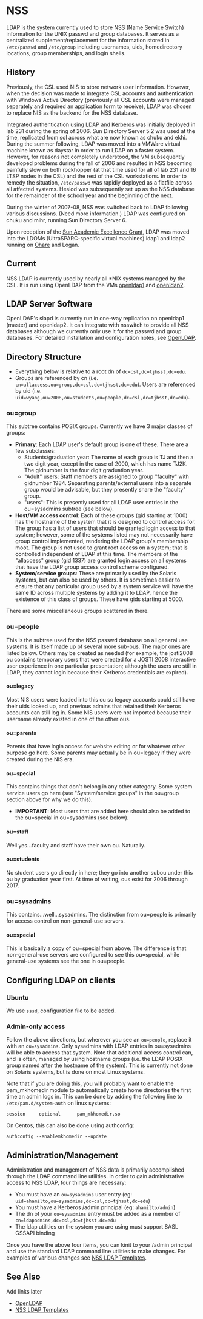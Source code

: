 # NSS

LDAP is the system currently used to store NSS \(Name Service Switch\) information for the UNIX passwd and group databases. It serves as a centralized supplement/replacement for the information stored in `/etc/passwd` and `/etc/group` including usernames, uids, homedirectory locations, group memberships, and login shells.

## History

Previously, the CSL used NIS to store network user information. However, when the decision was made to integrate CSL accounts and authentication with Windows Active Directory \(previously all CSL accounts were managed separately and required an application form to receive\), LDAP was chosen to replace NIS as the backend for the NSS database.

Integrated authentication using LDAP and [Kerberos](../kerberos.md) was initially deployed in lab 231 during the spring of 2006. Sun Directory Server 5.2 was used at the time, replicated from sol across what are now known as chuku and ekhi. During the summer following, LDAP was moved into a VMWare virtual machine known as daystar in order to run LDAP on a faster system. However, for reasons not completely understood, the VM subsequently developed problems during the fall of 2006 and resulted in NSS becoming painfully slow on both rockhopper \(at that time used for all of lab 231 and 16 LTSP nodes in the CSL\) and the rest of the CSL workstations. In order to remedy the situation, `/etc/passwd` was rapidly deployed as a flatfile across all affected systems. Hesiod was subsequently set up as the NSS database for the remainder of the school year and the beginning of the next.

During the winter of 2007-08, NSS was switched back to LDAP following various discussions. \(Need more information.\) LDAP was configured on chuku and mihr, running Sun Directory Server 6.

Upon reception of the [Sun Academic Excellence Grant](../../../machines/history/2008-sun-aeg.md), LDAP was moved into the LDOMs \(UltraSPARC-specific virtual machines\) ldap1 and ldap2 running on [Ohare](../../../machines/sun-servers/ohare.md) and Logan.

## Current

NSS LDAP is currently used by nearly all \*NIX systems managed by the CSL. It is run using OpenLDAP from the VMs [openldap1](../../../machines/vm-servers/galapagos.md) and [openldap2](../../../machines/sun-servers/vega.md).

## LDAP Server Software

OpenLDAP's slapd is currently run in one-way replication on openldap1 \(master\) and openldap2. It can integrate with nsswitch to provide all NSS databases although we currently only use it for the passwd and group databases. For detailed installation and configuration notes, see [OpenLDAP](../ldap.md).

## Directory Structure

* Everything below is relative to a root dn of `dc=csl,dc=tjhsst,dc=edu`.
* Groups are referenced by cn \(i.e. `cn=allaccess,ou=group,dc=csl,dc=tjhsst,dc=edu`\). Users are referenced by uid \(i.e. `uid=wyang,ou=2008,ou=students,ou=people,dc=csl,dc=tjhsst,dc=edu`\).

### ou=group

This subtree contains POSIX groups. Currently we have 3 major classes of groups:

* **Primary**: Each LDAP user's default group is one of these. There are a few subclasses:
  * Students/graduation year: The name of each group is TJ and then a two digit year, except in the case of 2000, which has name TJ2K. The gidnumber is the four digit graduation year.
  * "Adult" users: Staff members are assigned to group "faculty" with gidnumber 1984. Separating parents/external users into a separate group would be advisable, but they presently share the "faculty" group.
  * "users": This is presently used for all LDAP user entries in the ou=sysadmins subtree \(see below\).
* **Host/VM access control**: Each of these groups \(gid starting at 1000\) has the hostname of the system that it is designed to control access for. The group has a list of users that should be granted login access to that system; however, some of the systems listed may not necessarily have group control implemented, rendering the LDAP group's membership moot. The group is not used to grant root access on a system; that is controlled independent of LDAP at this time. The members of the "allaccess" group \(gid 1337\) are granted login access on all systems that have the LDAP group access control scheme configured.
* **System/service groups**: These are primarily used by the Solaris systems, but can also be used by others. It is sometimes easier to ensure that any particular group used by a system service will have the same ID across multiple systems by adding it to LDAP, hence the existence of this class of groups. These have gids starting at 5000.

There are some miscellaneous groups scattered in there.

### ou=people

This is the subtree used for the NSS passwd database on all general use systems. It is itself made up of several more sub-ous. The major ones are listed below. Others may be created as needed \(for example, the josti2008 ou contains temporary users that were created for a JOSTI 2008 interactive user experience in one particular presentation; although the users are still in LDAP, they cannot login because their Kerberos credentials are expired\).

#### ou=legacy

Most NIS users were loaded into this ou so legacy accounts could still have their uids looked up, and previous admins that retained their Kerberos accounts can still log in. Some NIS users were not imported because their username already existed in one of the other ous.

#### ou=parents

Parents that have login access for website editing or for whatever other purpose go here. Some parents may actually be in ou=legacy if they were created during the NIS era.

#### ou=special

This contains things that don't belong in any other category. Some system service users go here \(see "System/service groups" in the ou=group section above for why we do this\).

* **IMPORTANT**: Most users that are added here should also be added to the ou=special in ou=sysadmins \(see below\).

#### ou=staff

Well yes...faculty and staff have their own ou. Naturally.

#### ou=students

No student users go directly in here; they go into another subou under this ou by graduation year first. At time of writing, ous exist for 2006 through 2017.

### ou=sysadmins

This contains...well...sysadmins. The distinction from ou=people is primarily for access control on non-general-use servers.

#### ou=special

This is basically a copy of ou=special from above. The difference is that non-general-use servers are configured to see this ou=special, while general-use systems see the one in ou=people.

## Configuring LDAP on clients

### Ubuntu

We use `sssd`, configuration file to be added.

### Admin-only access

Follow the above directions, but wherever you see an `ou=people`, replace it with an `ou=sysadmins`. Only sysadmins with LDAP entries in ou=sysadmins will be able to access that system. Note that additional access control can, and is often, managed by using hostname groups \(i.e. the LDAP POSIX group named after the hostname of the system\). This is currently not done on Solaris systems, but is done on most Linux systems.

Note that if you are doing this, you will probably want to enable the pam\_mkhomedir module to automatically create home directories the first time an admin logs in. This can be done by adding the following line to `/etc/pam.d/system-auth` on linux systems:

```text
session     optional      pam_mkhomedir.so
```

On Centos, this can also be done using authconfig:

```text
authconfig --enablemkhomedir --update
```

## Administration/Management

Administration and management of NSS data is primarily accomplished through the LDAP command line utilities. In order to gain administrative access to NSS LDAP, four things are necessary:

* You must have an `ou=sysadmins` user entry \(eg: `uid=ahamilto,ou=sysadmins,dc=csl,dc=tjhsst,dc=edu`\)
* You must have a Kerberos /admin principal \(eg: `ahamilto/admin`\)
* The dn of your `ou=sysadmins` entry must be added as a member of `cn=ldapadmins,dc=csl,dc=tjhsst,dc=edu`
* The ldap utilities on the system you are using must support SASL GSSAPI binding

Once you have the above four items, you can kinit to your /admin principal and use the standard LDAP command line utilities to make changes. For examples of various changes see [NSS LDAP Templates](templates.md).

## See Also

Add links later

* [OpenLDAP](../ldap.md)
* [NSS LDAP Templates](templates.md)

